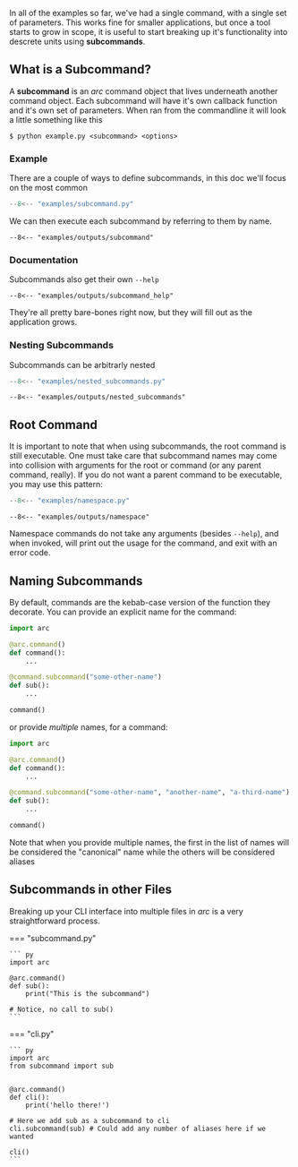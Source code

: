 In all of the examples so far, we've had a single command, with a single set of parameters. This works fine for smaller applications, but once a tool starts to grow in scope, it is useful to start breaking up it's functionality into descrete units using **subcommands**.

## What is a Subcommand?
A **subcommand** is an *arc* command object that lives underneath another command object. Each subcommand will have it's own callback function and it's own set of parameters. When ran from the commandline it will look a little something like this

```console
$ python example.py <subcommand> <options>
```

### Example
There are a couple of ways to define subcommands, in this doc we'll focus on the most common

```py title="examples/subcommand.py"
--8<-- "examples/subcommand.py"
```

We can then execute each subcommand by referring to them by name.
```console
--8<-- "examples/outputs/subcommand"
```


### Documentation
Subcommands also get their own `--help`
```console
--8<-- "examples/outputs/subcommand_help"
```
They're all pretty bare-bones right now, but they will fill out as the application grows.

### Nesting Subcommands
Subcommands can be arbitrarly nested
```py title="examples/nested_subcommands.py"
--8<-- "examples/nested_subcommands.py"
```

```console
--8<-- "examples/outputs/nested_subcommands"
```

## Root Command
It is important to note that when using subcommands, the root command is still executable. One must take care that subcommand names may come into collision with arguments for the root or command (or any parent command, really). If you do not want a parent command to be executable, you may use this pattern:

```py title="examples/namespace.py"
--8<-- "examples/namespace.py"
```

```console
--8<-- "examples/outputs/namespace"
```

Namespace commands do not take any arguments (besides `--help`), and when invoked, will print out the usage for the command, and exit with an error code.

## Naming Subcommands
By default, commands are the kebab-case version of the function they decorate. You can provide an explicit name for the command:

```py
import arc

@arc.command()
def command():
    ...

@command.subcommand("some-other-name")
def sub():
    ...

command()
```

or provide *multiple* names, for a command:
```py
import arc

@arc.command()
def command():
    ...

@command.subcommand("some-other-name", "another-name", "a-third-name")
def sub():
    ...

command()
```

Note that when you provide multiple names, the first in the list of names will be considered the "canonical" name while the others will be considered aliases

## Subcommands in other Files
Breaking up your CLI interface into multiple files in *arc* is a very straightforward process.

=== "subcommand.py"

    ``` py
    import arc

    @arc.command()
    def sub():
        print("This is the subcommand")

    # Notice, no call to sub()
    ```

=== "cli.py"

    ``` py
    import arc
    from subcommand import sub


    @arc.command()
    def cli():
        print('hello there!')

    # Here we add sub as a subcommand to cli
    cli.subcommand(sub) # Could add any number of aliases here if we wanted

    cli()
    ```

